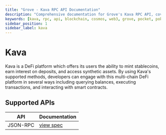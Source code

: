 ```yaml
---
title: "Grove - Kava RPC API Documentation"
description: "Comprehensive documentation for Grove's Kava RPC API, covering endpoint details and integration strategies for blockchain developers."
keywords: [kava, rpc, api, blockchain, cosmos, web3, grove, pocket, pokt]
sidebar_position: 1
sidebar_label: kava
---
```


# Kava

Kava is a DeFi platform which offers its users the ability to mint stablecoins, earn interest on deposits, and access synthetic assets. By using Kava's supported methods, developers can engage with this multi-chain DeFi platform in several ways including querying balances, executing transactions, and interacting with smart contracts.

## Supported APIs

| API      | Documentation                      |
| -------- | ---------------------------------- |
| JSON-RPC | [view spec](../grove-api/api-definition/definition#json-rpc-supported-methods) |
